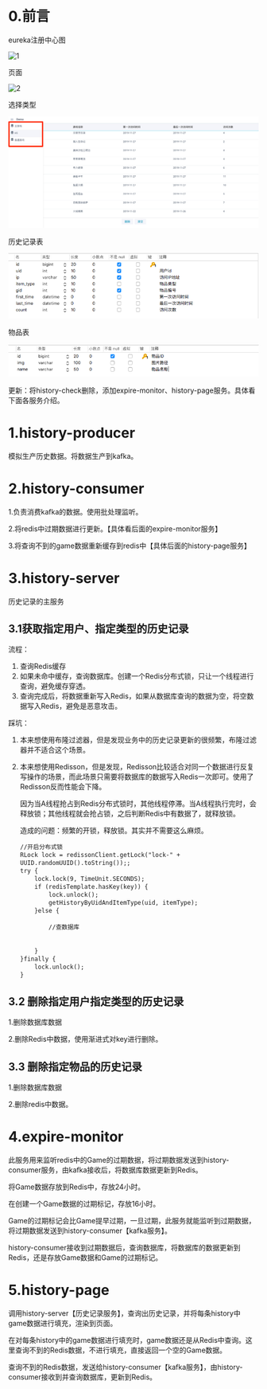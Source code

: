 # 0.前言

eureka注册中心图

![1](zczhangchun/image/1.png)



页面

![2](zczhangchun/image/2.png)



选择类型

![3](https://github.com/zczhangchun/cloud-hisotry/blob/master/image/3.png)



历史记录表

![4](https://github.com/zczhangchun/cloud-hisotry/blob/master/image/4.png)



物品表

![5](https://github.com/zczhangchun/cloud-hisotry/blob/master/image/5.png)

更新：将history-check删除，添加expire-monitor、history-page服务。具体看下面各服务介绍。


# 1.history-producer

模拟生产历史数据。将数据生产到kafka。




# 2.history-consumer

1.负责消费kafka的数据。使用批处理监听。

2.将redis中过期数据进行更新。【具体看后面的expire-monitor服务】

3.将查询不到的game数据重新缓存到redis中【具体后面的history-page服务】




# 3.history-server

历史记录的主服务



## 3.1获取指定用户、指定类型的历史记录

流程：

1. 查询Redis缓存
2. 如果未命中缓存，查询数据库。创建一个Redis分布式锁，只让一个线程进行查询，避免缓存穿透。
3. 查询完成后，将数据重新写入Redis，如果从数据库查询的数据为空，将空数据写入Redis，避免是恶意攻击。

踩坑：

1. 本来想使用布隆过滤器，但是发现业务中的历史记录更新的很频繁，布隆过滤器并不适合这个场景。

2. 本来想使用Redisson，但是发现，Redisson比较适合对同一个数据进行反复写操作的场景，而此场景只需要将数据库的数据写入Redis一次即可。使用了Redisson反而性能会下降。

   因为当A线程抢占到Redis分布式锁时，其他线程停滞。当A线程执行完时，会释放锁；其他线程就会抢占锁，之后判断Redis中有数据了，就释放锁。

   造成的问题：频繁的开锁，释放锁。其实并不需要这么麻烦。

   ```
   //开启分布式锁
   RLock lock = redissonClient.getLock("lock-" + UUID.randomUUID().toString());;
   try {
       lock.lock(9, TimeUnit.SECONDS);
       if (redisTemplate.hasKey(key)) {
           lock.unlock();
           getHistoryByUidAndItemType(uid, itemType);
       }else {
   
           //查数据库
   
   
       }
   }finally {
       lock.unlock();
   }
   ```



## 3.2 删除指定用户指定类型的历史记录

1.删除数据库数据

2.删除Redis中数据，使用渐进式对key进行删除。





## 3.3 删除指定物品的历史记录

1.删除数据库数据

2.删除redis中数据。




# 4.expire-monitor

此服务用来监听redis中的Game的过期数据，将过期数据发送到history-consumer服务，由kafka接收后，将数据库数据更新到Redis。

将Game数据存放到Redis中，存放24小时。

在创建一个Game数据的过期标记，存放16小时。

Game的过期标记会比Game提早过期，一旦过期，此服务就能监听到过期数据，将过期数据发送到history-consumer【kafka服务】。

history-consumer接收到过期数据后，查询数据库，将数据库的数据更新到Redis，还是存放Game数据和Game的过期标记。




# 5.history-page

调用history-server【历史记录服务】，查询出历史记录，并将每条history中game数据进行填充，渲染到页面。



在对每条history中的game数据进行填充时，game数据还是从Redis中查询。这里查询不到的Redis数据，不进行填充，直接返回一个空的Game数据。

查询不到的Redis数据，发送给history-consumer【kafka服务】，由history-consumer接收到并查询数据库，更新到Redis。







